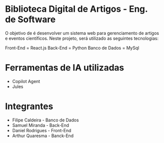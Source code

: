 # Biblioteca Digital de Artigos - Eng. de Software

O objetivo de é desenvolver um sistema web para gerenciamento de artigos e eventos científicos.
Neste projeto, será utilizado as seguintes tecnologias:

Front-End = React.js 
Back-End = Python
Banco de Dados = MySql

# Ferramentas de IA utilizadas
- Copilot Agent
- Jules

# Integrantes
- Filipe Caldeira - Banco de Dados
- Samuel Miranda - Back-End
- Daniel Rodrigues - Front-End
- Arthur Quaresma - Banck-End
